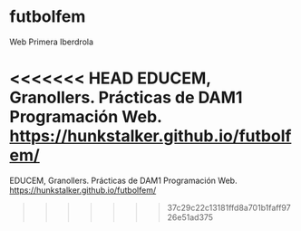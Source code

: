 # futbolfem
Web Primera Iberdrola

<<<<<<< HEAD
EDUCEM, Granollers. Prácticas de DAM1 Programación Web. https://hunkstalker.github.io/futbolfem/
=======
EDUCEM, Granollers. Prácticas de DAM1 Programación Web. https://hunkstalker.github.io/futbolfem/
>>>>>>> 37c29c22c13181ffd8a701b1faff9726e51ad375
